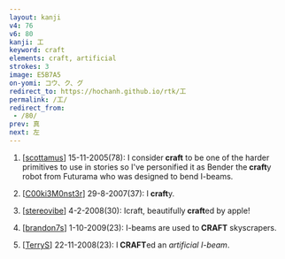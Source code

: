 ```yaml
---
layout: kanji
v4: 76
v6: 80
kanji: 工
keyword: craft
elements: craft, artificial
strokes: 3
image: E5B7A5
on-yomi: コウ、ク、グ
redirect_to: https://hochanh.github.io/rtk/工
permalink: /工/
redirect_from:
 - /80/
prev: 真
next: 左
---
```


1) [<a href="http://kanji.koohii.com/profile/scottamus">scottamus</a>] 15-11-2005(78): I consider<strong> craft</strong> to be one of the harder primitives to use in stories so I&#039;ve personified it as Bender the<strong> craft</strong>y robot from Futurama who was designed to bend I-beams.

2) [<a href="http://kanji.koohii.com/profile/C00ki3M0nst3r">C00ki3M0nst3r</a>] 29-8-2007(37): I<strong> craft</strong>y.

3) [<a href="http://kanji.koohii.com/profile/stereovibe">stereovibe</a>] 4-2-2008(30): Icraft, beautifully<strong> craft</strong>ed by apple!

4) [<a href="http://kanji.koohii.com/profile/brandon7s">brandon7s</a>] 1-10-2009(23): I-beams are used to<strong> CRAFT</strong> skyscrapers.

5) [<a href="http://kanji.koohii.com/profile/TerryS">TerryS</a>] 22-11-2008(23): I<strong> CRAFT</strong>ed an <em>artificial I-beam</em>.

